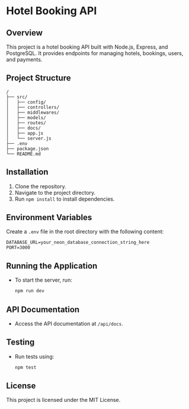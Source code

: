# Hotel Booking API

## Overview
This project is a hotel booking API built with Node.js, Express, and PostgreSQL. It provides endpoints for managing hotels, bookings, users, and payments.

## Project Structure
```
/
├── src/
│   ├── config/
│   ├── controllers/
│   ├── middlewares/
│   ├── models/
│   ├── routes/
│   ├── docs/
│   ├── app.js
│   └── server.js
├── .env
├── package.json
└── README.md
```

## Installation
1. Clone the repository.
2. Navigate to the project directory.
3. Run `npm install` to install dependencies.

## Environment Variables
Create a `.env` file in the root directory with the following content:
```
DATABASE_URL=your_neon_database_connection_string_here
PORT=3000
```

## Running the Application
- To start the server, run:
  ```bash
  npm run dev
  ```

## API Documentation
- Access the API documentation at `/api/docs`.

## Testing
- Run tests using:
  ```bash
  npm test
  ```

## License
This project is licensed under the MIT License.